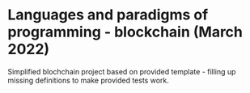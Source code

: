 # Languages and paradigms of programming - blockchain (March 2022)
Simplified blochchain project based on provided template - filling up missing definitions to make provided tests work.
